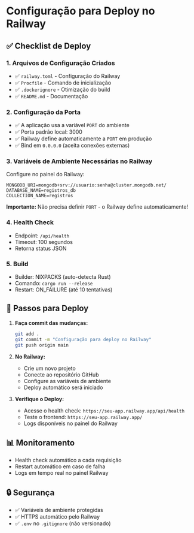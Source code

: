 # Configuração para Deploy no Railway

## ✅ Checklist de Deploy

### 1. Arquivos de Configuração Criados
- ✅ `railway.toml` - Configuração do Railway
- ✅ `Procfile` - Comando de inicialização
- ✅ `.dockerignore` - Otimização do build
- ✅ `README.md` - Documentação

### 2. Configuração da Porta
- ✅ A aplicação usa a variável `PORT` do ambiente
- ✅ Porta padrão local: 3000
- ✅ Railway define automaticamente a `PORT` em produção
- ✅ Bind em `0.0.0.0` (aceita conexões externas)

### 3. Variáveis de Ambiente Necessárias no Railway

Configure no painel do Railway:

```
MONGODB_URI=mongodb+srv://usuario:senha@cluster.mongodb.net/
DATABASE_NAME=registros_db
COLLECTION_NAME=registros
```

**Importante:** Não precisa definir `PORT` - o Railway define automaticamente!

### 4. Health Check
- Endpoint: `/api/health`
- Timeout: 100 segundos
- Retorna status JSON

### 5. Build
- Builder: NIXPACKS (auto-detecta Rust)
- Comando: `cargo run --release`
- Restart: ON_FAILURE (até 10 tentativas)

## 🚀 Passos para Deploy

1. **Faça commit das mudanças:**
   ```bash
   git add .
   git commit -m "Configuração para deploy no Railway"
   git push origin main
   ```

2. **No Railway:**
   - Crie um novo projeto
   - Conecte ao repositório GitHub
   - Configure as variáveis de ambiente
   - Deploy automático será iniciado

3. **Verifique o Deploy:**
   - Acesse o health check: `https://seu-app.railway.app/api/health`
   - Teste o frontend: `https://seu-app.railway.app/`
   - Logs disponíveis no painel do Railway

## 📊 Monitoramento

- Health check automático a cada requisição
- Restart automático em caso de falha
- Logs em tempo real no painel Railway

## 🔒 Segurança

- ✅ Variáveis de ambiente protegidas
- ✅ HTTPS automático pelo Railway
- ✅ `.env` no `.gitignore` (não versionado)
